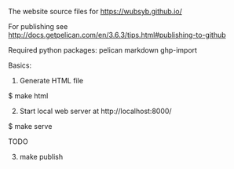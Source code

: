 The website source files for https://wubsyb.github.io/

For publishing see
http://docs.getpelican.com/en/3.6.3/tips.html#publishing-to-github

Required python packages: pelican markdown ghp-import

Basics:

1) Generate HTML file

$ make html


2) Start local web server at http://localhost:8000/

$ make serve

TODO

3) make publish
